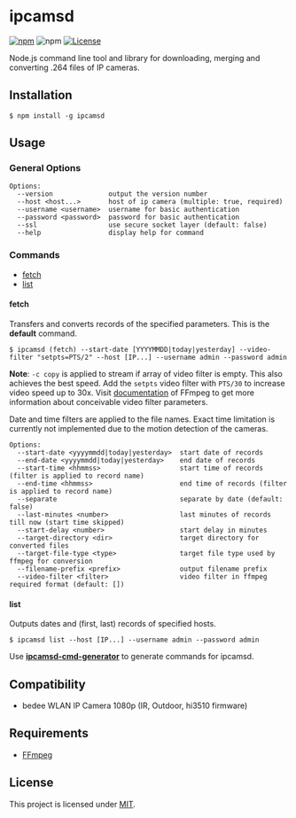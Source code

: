 # ipcamsd

[![npm](https://img.shields.io/npm/v/ipcamsd)](https://www.npmjs.com/package/ipcamsd)
![npm](https://img.shields.io/npm/dw/ipcamsd?label=↓)
[![License](https://img.shields.io/badge/License-MIT-blue.svg)](https://github.com/aoephtua/ipcamsd/blob/master/LICENSE)

Node.js command line tool and library for downloading, merging and converting .264 files of IP cameras.

## Installation

    $ npm install -g ipcamsd

## Usage

### General Options

```
Options:
  --version              output the version number
  --host <host...>       host of ip camera (multiple: true, required)
  --username <username>  username for basic authentication
  --password <password>  password for basic authentication
  --ssl                  use secure socket layer (default: false)
  --help                 display help for command
```

### Commands

- [fetch](#fetch)
- [list](#list)

#### fetch

Transfers and converts records of the specified parameters. This is the **default** command.

    $ ipcamsd (fetch) --start-date [YYYYMMDD|today|yesterday] --video-filter "setpts=PTS/2" --host [IP...] --username admin --password admin

**Note**: `-c copy` is applied to stream if array of video filter is empty. This also achieves the best speed. Add the `setpts` video filter with `PTS/30` to increase video speed up to 30x. Visit [documentation](https://ffmpeg.org/ffmpeg-filters.html) of FFmpeg to get more information about conceivable video filter parameters.

Date and time filters are applied to the file names. Exact time limitation is currently not implemented due to the motion detection of the cameras.

```
Options:
  --start-date <yyyymmdd|today|yesterday>  start date of records
  --end-date <yyyymmdd|today|yesterday>    end date of records
  --start-time <hhmmss>                    start time of records (filter is applied to record name)
  --end-time <hhmmss>                      end time of records (filter is applied to record name)
  --separate                               separate by date (default: false)
  --last-minutes <number>                  last minutes of records till now (start time skipped)
  --start-delay <number>                   start delay in minutes
  --target-directory <dir>                 target directory for converted files
  --target-file-type <type>                target file type used by ffmpeg for conversion
  --filename-prefix <prefix>               output filename prefix
  --video-filter <filter>                  video filter in ffmpeg required format (default: [])
```

#### list

Outputs dates and (first, last) records of specified hosts.

    $ ipcamsd list --host [IP...] --username admin --password admin

Use **[ipcamsd-cmd-generator](https://github.com/aoephtua/ipcamsd-cmd-generator)** to generate commands for ipcamsd.

## Compatibility

- bedee WLAN IP Camera 1080p (IR, Outdoor, hi3510 firmware)

## Requirements

- [FFmpeg](https://ffmpeg.org/)

## License

This project is licensed under [MIT](https://github.com/aoephtua/ipcamsd/blob/master/LICENSE).